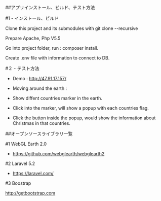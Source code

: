 ##アプリインストール、ビルド、テスト方法

#1 - インストール、ビルド

Clone this project and its submodules with git clone --recursive

Prepare Apache, Php V5.5  

Go into project folder, run :  composer install.

Create .env file with information to connect to DB. 

#２ - テスト方法
  - Demo : http://47.91.17.157/

  - Moving around the earth : 
  + Show diffent countries marker in the earth.
  
  + Click into the marker, will show a popup with each countries flag.
  
  + Click the button inside the popup, would show the information about Christmas in that countries.
  
  

##オープンソースライブラリ一覧


#1 WebGL Earth 2.0
+ https://github.com/webglearth/webglearth2

#2 Laravel 5.2 

+ https://laravel.com/

#3 Boostrap 

 http://getbootstrap.com
